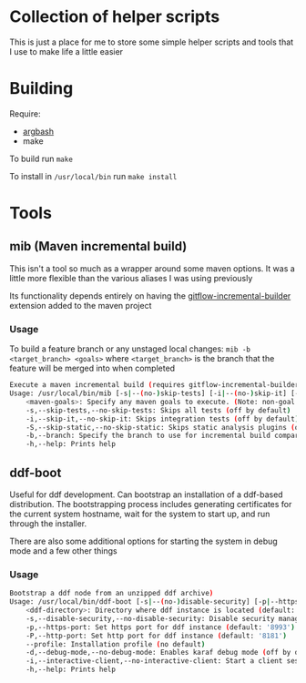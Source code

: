 # Collection of helper scripts
This is just a place for me to store some simple helper scripts and tools that I use to make life a little easier

# Building

Require:
* [argbash](https://github.com/matejak/argbash)
* make

To build run `make`

To install in `/usr/local/bin` run `make install`

# Tools

## mib (Maven incremental build)
This isn't a tool so much as a wrapper around some maven options. It was a little more flexible than the various aliases I was using previously

Its functionality depends entirely on having the [gitflow-incremental-builder](https://github.com/vackosar/gitflow-incremental-builder) extension added to the maven project

### Usage

To build a feature branch or any unstaged local changes: `mib -b <target_branch> <goals>` where `<target_branch>` is the branch that the feature will be merged into when completed

```bash
Execute a maven incremental build (requires gitflow-incremental-builder maven extension)
Usage: /usr/local/bin/mib [-s|--(no-)skip-tests] [-i|--(no-)skip-it] [-S|--(no-)skip-static] [-b|--branch <arg>] [-h|--help] [<maven-goals-1>] ... [<maven-goals-n>] ...
	<maven-goals>: Specify any maven goals to execute. (Note: non-goal arguments not yet supported) (defaults for <maven-goals>: 'install')
	-s,--skip-tests,--no-skip-tests: Skips all tests (off by default)
	-i,--skip-it,--no-skip-it: Skips integration tests (off by default)
	-S,--skip-static,--no-skip-static: Skips static analysis plugins (off by default)
	-b,--branch: Specify the branch to use for incremental build comparison (default: 'origin/master')
	-h,--help: Prints help
```

## ddf-boot

Useful for ddf development. Can bootstrap an installation of a ddf-based distribution.
The bootstrapping process includes generating certificates for the current system hostname, wait for the system to start up, and run through the installer.

There are also some additional options for starting the system in debug mode and a few other things

### Usage

```bash
Bootstrap a ddf node from an unzipped ddf archive)
Usage: /usr/local/bin/ddf-boot [-s|--(no-)disable-security] [-p|--https-port <arg>] [-P|--http-port <arg>] [--profile <arg>] [-d|--(no-)debug-mode] [-i|--(no-)interactive-client] [-h|--help] [<ddf-directory>]
	<ddf-directory>: Directory where ddf instance is located (default: '/Users/michaeloconnor')
	-s,--disable-security,--no-disable-security: Disable security manager (off by default)
	-p,--https-port: Set https port for ddf instance (default: '8993')
	-P,--http-port: Set http port for ddf instance (default: '8181')
	--profile: Installation profile (no default)
	-d,--debug-mode,--no-debug-mode: Enables karaf debug mode (off by default)
	-i,--interactive-client,--no-interactive-client: Start a client session after system boots (off by default)
	-h,--help: Prints help
```
